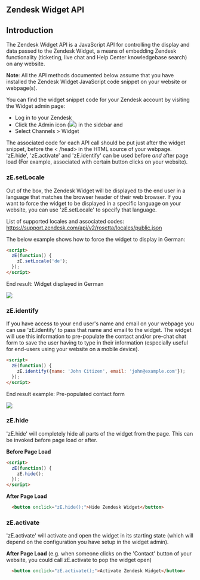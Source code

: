 ## Zendesk Widget API

## Introduction

The Zendesk Widget API is a JavaScript API for controlling the display and data passed to the Zendesk Widget, a means of embedding Zendesk functionality (ticketing, live chat and Help Center knowledgebase search) on any website.

<b>Note</b>: All the API methods documented below assume that you have installed the Zendesk Widget JavaScript code snippet on your website or webpage(s).

You can find the widget snippet code for your Zendesk account by visiting the Widget admin page:
* Log in to your Zendesk
* Click the Admin icon (![](http://zen-marketing-documentation.s3.amazonaws.com/docs/en/manage_icon.png)) in the sidebar and
* Select Channels >  Widget

The associated code for each API call should be put just after the widget snippet, before the < /head> in the HTML source of your webpage. 'zE.hide', 'zE.activate' and 'zE.identify' can be used before <em>and</em> after page load (For example, associated with certain button clicks on your website).

### zE.setLocale

Out of the box, the Zendesk Widget will be displayed to the end user in a language that matches the browser header of their web browser. If you want to force the widget to be displayed in a specific language on your website, you can use 'zE.setLocale' to specify that language.

List of supported locales and associated codes: https://support.zendesk.com/api/v2/rosetta/locales/public.json

The below example shows how to force the widget to display in German:

```html
<script>
  zE(function() {
    zE.setLocale('de');
  });
</script>
```

End result: Widget displayed in German

![](https://cloud.githubusercontent.com/assets/445678/4971485/4340e4ac-68f6-11e4-81f5-7c276fae07d3.png)

### zE.identify

If you have access to your end user's name and email on your webpage you can use 'zE.identify' to pass that name and email to the widget. The widget will use this information to pre-populate the contact and/or pre-chat chat form to save the user having to type in their information (especially useful for end-users using your website on a mobile device).

```html
<script>
  zE(function() {
    zE.identify({name: 'John Citizen', email: 'john@example.com'});
  });
</script>
```

End result example: Pre-populated contact form

![](https://cloud.githubusercontent.com/assets/445678/4971584/4b65dbae-68f8-11e4-8735-955d2484aaa7.png)

### zE.hide

'zE.hide' will completely hide all parts of the widget from the page. This can be invoked before page load or after.

**Before Page Load**
```html
<script>
  zE(function() {
    zE.hide();
  });
</script>
```

**After Page Load**
```html
  <button onclick="zE.hide();">Hide Zendesk Widget</button>
```

### zE.activate

'zE.activate' will activate and open the widget in its starting state (which will depend on the configuration you have setup in the widget admin).

**After Page Load** (e.g. when someone clicks on the 'Contact' button of your website, you could call zE.activate to pop the widget open)
```html
  <button onclick="zE.activate();">Activate Zendesk Widget</button>
```
